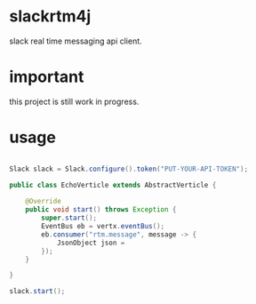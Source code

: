 # slackrtm4j
slack real time messaging api client.

# important
this project is still work in progress.

# usage

```java

Slack slack = Slack.configure().token("PUT-YOUR-API-TOKEN");

public class EchoVerticle extends AbstractVerticle {
    
    @Override
    public void start() throws Exception {
        super.start();
        EventBus eb = vertx.eventBus();
        eb.consumer("rtm.message", message -> {
            JsonObject json = 
        });
    }

}

slack.start();
```
